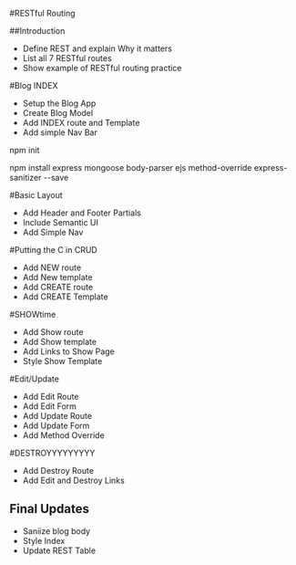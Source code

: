 #RESTful Routing

##Introduction
* Define REST and explain Why it matters
* List all 7 RESTful routes
* Show example of RESTful routing practice
 
#Blog INDEX
* Setup the Blog App
* Create Blog Model
* Add INDEX route and Template
* Add simple Nav Bar

npm init

npm install express mongoose body-parser ejs method-override express-sanitizer --save

#Basic Layout
* Add Header and Footer Partials
* Include Semantic UI
* Add Simple Nav

#Putting the C in CRUD
* Add NEW route
* Add New template
* Add CREATE route
* Add CREATE Template

#SHOWtime
* Add Show route
* Add Show template
* Add Links to Show Page
* Style Show Template

#Edit/Update
* Add Edit Route
* Add Edit Form
* Add Update Route
* Add Update Form
* Add Method Override

#DESTROYYYYYYYYY
* Add Destroy Route
* Add Edit and Destroy Links

## Final Updates
* Saniize blog body
* Style Index
* Update REST Table